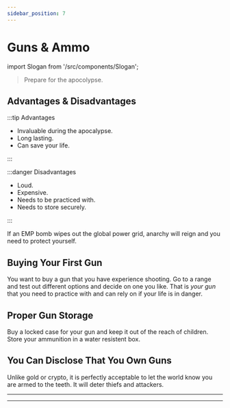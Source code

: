 ```yaml
---
sidebar_position: 7
---
```


# Guns & Ammo

import Slogan from '/src/components/Slogan';

>Prepare for the apocolypse.

## Advantages & Disadvantages

:::tip Advantages

- Invaluable during the apocalypse.
- Long lasting.
- Can save your life.

:::

:::danger Disadvantages

- Loud.
- Expensive.
- Needs to be practiced with.
- Needs to store securely.

:::

If an EMP bomb wipes out the global power grid, anarchy will reign and you need to protect yourself.

## Buying Your First Gun

You want to buy a gun that you have experience shooting. Go to a range and test out different options and decide on one you like. That is *your gun* that you need to practice with and can rely on if your life is in danger.

## Proper Gun Storage

Buy a locked case for your gun and keep it out of the reach of children. Store your ammunition in a water resistent box.

## You Can Disclose That You Own Guns

Unlike gold or crypto, it is perfectly acceptable to let the world know you are armed to the teeth. It will deter thiefs and attackers.

---
<Slogan/>

---